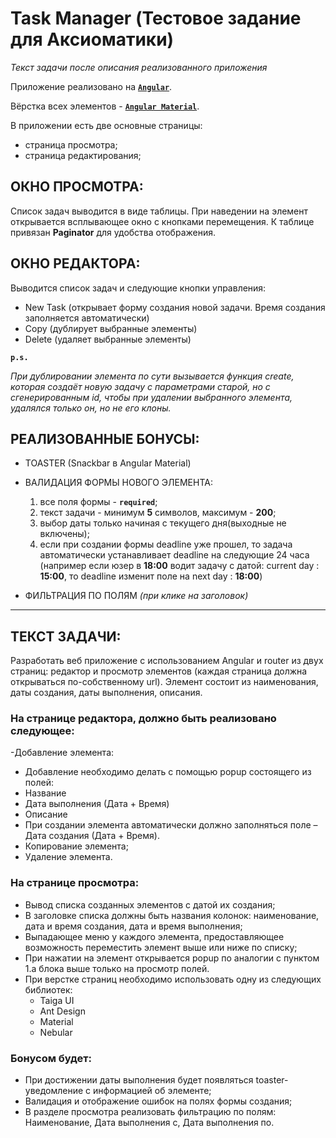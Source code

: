 # Task Manager (Тестовое задание для Аксиоматики)
*Текст задачи после описания реализованного приложения*

Приложение реализовано на [**`Angular`**](https://angular.io/). 

Вёрстка всех элементов - [**`Angular Material`**](https://material.angular.io/).

В приложении есть две основные страницы: 
- страница просмотра;
- страница редактирования;

## ОКНО ПРОСМОТРА:
Список задач выводится в виде таблицы. При наведении на элемент открывается всплывающее окно с кнопками перемещения.
К таблице привязан **Paginator** для удобства отображения.

## ОКНО РЕДАКТОРА:

Выводится список задач и следующие кнопки управления:
- New Task (открывает форму создания новой задачи. Время создания заполняется автоматически)
- Copy (дублирует выбранные элементы)
- Delete (удаляет выбранные элементы)

**`p.s.`**

*При дублировании элемента по сути вызывается функция create, которая создаёт новую задачу с параметрами старой, но с сгенерированным id, чтобы при удалении выбранного элемента, удалялся только он, но не его клоны.*

## РЕАЛИЗОВАННЫЕ БОНУСЫ:
- TOASTER (Snackbar в Angular Material)

- ВАЛИДАЦИЯ ФОРМЫ НОВОГО ЭЛЕМЕНТА:
  1. все поля формы - **`required`**;
  2. текст задачи - минимум **5** символов, максимум - **200**;
  3. выбор даты только начиная с текущего дня(выходные не включены);
  4. если при создании формы deadline уже прошел, то задача автоматически устанавливает deadline на следующие 24 часа (например если юзер в **18:00** водит задачу с датой: current day : **15:00**, то deadline изменит поле на next day : **18:00**)

- ФИЛЬТРАЦИЯ ПО ПОЛЯМ *(при клике на заголовок)*

---
## ТЕКСТ ЗАДАЧИ:

Разработать веб приложение c использованием Angular и router из двух страниц: редактор и просмотр элементов (каждая страница должна открываться по-собственному url). Элемент состоит из наименования, даты создания, даты выполнения, описания.

### На странице редактора, должно быть реализовано следующее:
-Добавление элемента:
  - Добавление необходимо делать с помощью popup состоящего из полей:
  - Название
  - Дата выполнения (Дата + Время)
  - Описание
  - При создании элемента автоматически должно заполняться поле – Дата создания (Дата + Время).
- Копирование элемента;
- Удаление элемента.

### На странице просмотра:

- Вывод списка созданных элементов с датой их создания;
- В заголовке списка должны быть названия колонок: наименование, дата и время создания, дата и время выполнения;
- Выпадающее меню у каждого элемента, предоставляющее возможность переместить элемент выше или ниже по списку;
- При нажатии на элемент открывается popup по аналогии с пунктом 1.a блока выше только на просмотр полей.
- При верстке страниц необходимо использовать одну из следующих библиотек:
  - Taiga UI
  - Ant Design
  - Material
  - Nebular

### Бонусом будет:
- При достижении даты выполнения будет появляться toaster-уведомление с информацией об элементе;
- Валидация и отображение ошибок на полях формы создания;
- В разделе просмотра реализовать фильтрацию по полям: Наименование, Дата выполнения с, Дата выполнения по.
